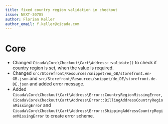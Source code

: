 ```yaml
---
title: fixed country region validation in checkout
issue: NEXT-30785
author: Florian Keller
author_email: f.keller@cicada.com
---
```

# Core
* Changed `Cicada\Core\Checkout\Cart\Address::validate()` to check if country region is set, when the value is required.
* Changed `src/Storefront/Resources/snippet/en_GB/storefront.en-GB.json` and `src/Storefront/Resources/snippet/de_DE/storefront.de-DE.json` and added error message.
* Added `Cicada\Core\Checkout\Cart\Address\Error::CountryRegionMissingError`, `Cicada\Core\Checkout\Cart\Address\Error::BillingAddressCountryRegionMissingError` and `Cicada\Core\Checkout\Cart\Address\Error::ShippingAddressCountryRegionMissingError` to create error scheme. 

